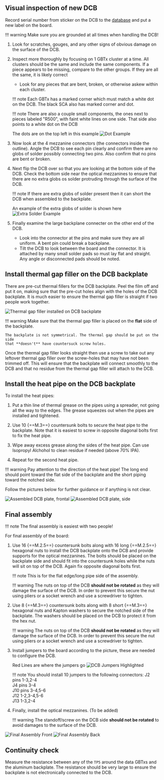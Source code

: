 ## Visual inspection of new DCB

Record serial number from sticker on the DCB to the 
[database](https://docs.google.com/spreadsheets/d/1KjXGhOFzi0SZPsozpKzxGjVtfr4kkS_Hv5EigUwKOj8/edit "Database")
and put a new label on the board.

!!! warning
	Make sure you are grounded at all times when handling the DCB!

1. Look for scratches, gouges, and any other signs of obvious damage on the 
   surface of the DCB.
   
2. Inspect more thoroughly by focusing on 1 GBTx cluster at a time. All clusters
   should be the same and include the same components. If a piece appears to be 
   missing, compare to the other groups. If they are all the same, it is likely 
   correct
	- Look for any pieces that are bent, broken, or otherwise askew within each
	  cluster.
	   
    !!! note
		Each GBTx has a marked corner which must match a white dot on the DCB. 
		The black SCA also has marked corner and dot.
		
	!!! note
		There are also a couple small components, the ones next to pieces 
		labeled "R500", with faint white lines on one side. That side also 
		points to a white dot on the DCB
	
	The dots are on the top left in this example
	![Dot Example](white_dot.jpg)


3. Now look at the 4 mezzanine connectors (the connectors inside the outline).
   Angle the DCB to see each pin clearly and confirm there are no globs of 
   solder possibly connecting two pins. Also confirm that no pins are bent or 
   broken.

4. Next flip the DCB over so that you are looking at the bottom side of the
   DCB. Check the bottom side near the optical mezzanines to ensure that there
   are no extra globs os solder protruding through the surface of the DCB.

	!!! note
		If there are extra globs of solder present then it can short the DCB 
		when assembled to the backplate.

	An example of the extra globs of solder is shown here
	![Extra Solder Example](extra_solder_DCB.jpg)

5. Finally examine the large backplane connecter on the other end of the DCB.
	- Look into the connector at the pins and make sure they are all uniform.
	  A bent pin could break a backplane.
	- Tilt the DCB to look between the board and the connector. It is attached
	  by many small solder pads so must lay flat and straight. Any angle or
	  disconnected pads should be noted.
   


## Install thermal gap filler on the DCB backplate
There are pre-cut thermal fillers for the DCB backplate. Peel the film off and
put it on, making sure that the pre-cut holes align with the holes of the DCB
backplate. It is much easier to ensure the thermal gap filler is straight if
two people work together.

![Thermal gap filler installed on DCB backplate](thermal_gap_filler_on_the_backplate.jpg)

!!! warning
    Make sure that the thermal gap filler is placed on the **flat** side of the
    backplate.

    The backplate is not symmetrical. The thermal gap should be put on the side
    that **doesn't** have countersuck screw holes.

Once the thermal gap filler looks straight then use a screw to take out any
leftover thermal gap filler over the screw-holes that may have not been trimmed
off. This will ensure that the backplate will connect smoothly to the DCB and
that no residue from the thermal gap filler will attach to the DCB.


## Install the heat pipe on the DCB backplate

To install the heat pipes:

1. Put a thin line of thermal grease on the pipes using a spreader, not going 
   all the way to the edges. The grease squeezes out when the pipes are 
   installed and tightened.

2. Use 10 {==M.3==} countersunk bolts to secure the heat pipe to the
   backplate. Note that it is easiest to screw in opposite diagonal bolts
   first to fix the heat pipe.
   
4. Wipe away excess grease along the sides of the heat pipe. Can use Isopropyl
   Alchohol to clean residue if needed (above 70% IPA).

3. Repeat for the second heat pipe.

!!! warning
    Pay attention to the direction of the heat pipe! The long end should point 
	toward the flat side of the backplate and the short piping toward the 
	notched side.

Follow the pictures below for further guidance or if anything is not clear.

![Assembled DCB plate, frontal](assembled_dcb_backplate_front.jpg)
![Assembled DCB plate, side](assembled_dcb_backplate_side.jpg)


## Final assembly

!!! note
    The final assembly is easiest with two people!

For final assembly of the board:

1. Use 16 {==M.2.5==} countersunk bolts along with 16 long {==M.2.5==}
   hexagonal nuts to install the DCB backplate onto the DCB and provide 
   supports for the optical mezzanines. The bolts should be placed on the 
   backplate side and should fit into the countersunk holes while the nuts will
   sit on top of the DCB. Again fix opposite diagonal bolts first.
   
    !!! note
		This is for the flat edge/long pipe side of the assembly.

    !!! warning
        The nuts on top of the DCB **should not be rotated** as they will
        damage the surface of the DCB. In order to prevent this secure the nut 
		using pliers or a socket wrench and use a screwdriver to tighten.

2. Use 8 {==M.3==} countersunk bolts along with 8 short {==M.3==} hexagonal nuts
   and Kapton washers to secure the notched side of the backplate. The washers 
   should be placed on the DCB to protect it from the hex nut.

    !!! warning
        The nuts on top of the DCB **should not be rotated** as they will
        damage the surface of the DCB. In order to prevent this secure the nut 
		using pliers or a socket wrench and use a screwdriver to tighten.
		
3. Install jumpers to the board according to the picture, these are needed 
   to configure the DCB.
   
	Red Lines are where the jumpers go
	![DCB Jumpers Highlighted](New_DCB_1_LI.jpg)
 
    !!! note 
    	You should install 10 jumpers to the following connectors: 
	J2 pins 1-3,2-4  
	J4 pins 3-4  
	J10 pins 3-4,5-6  
	J12 1-2,3-4,5-6  
	J13 1-3,2-4  

4. Finally, install the optical mezzanines. (To be added)

    !!! warning
        The standoff/screw on the DCB side **should not be rotated** to avoid
        damages to the surface of the DCB.

![Final Assembly Front](New_DCB_mechanics_5.jpg)
![Final Assembly Back](New_DCB_mechanics_6.jpg)



## Continuity check

Measure the resistance between any of the `TP5` around the data GBTxs and the
aluminum backplate. The resistance should be very large to ensure the backplate
is not electronically connected to the DCB.
